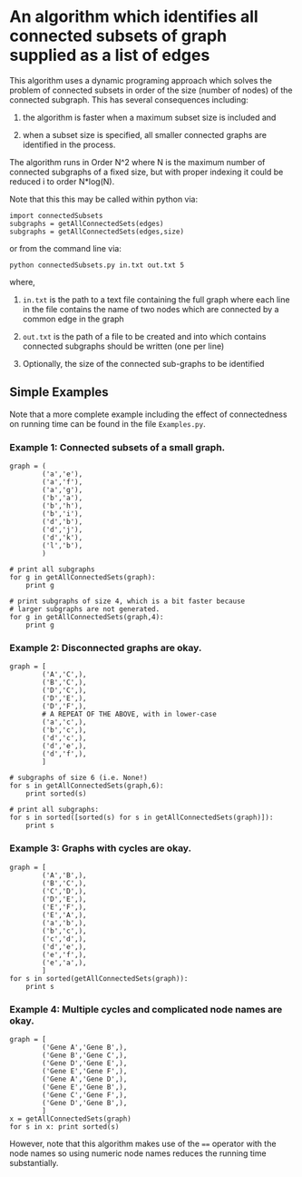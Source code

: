# An algorithm which identifies all connected subsets of graph supplied as a list of edges

This algorithm uses a dynamic programing approach which solves the 
problem of connected subsets in order of the size (number of nodes) 
of the connected subgraph.  This has several consequences including: 

1. the algorithm is faster when a maximum subset size is included and 

1. when a subset size is specified, all smaller connected graphs 
are identified in the process.

The algorithm runs in Order N^2 where N is the maximum number of connected 
subgraphs of a fixed size, but with proper indexing it could be reduced i
to order N*log(N).

Note that this this may be called within python via:

	import connectedSubsets
	subgraphs = getAllConnectedSets(edges)
	subgraphs = getAllConnectedSets(edges,size)

or from the command line via:

	python connectedSubsets.py in.txt out.txt 5

where, 

1. `in.txt` is the path to a text file containing the full graph 
where each line in the file contains the name of two nodes which are connected 
by a common edge in the graph

1. `out.txt` is the path of a file to be created and into which contains 
connected subgraphs should be written (one per line)

1.  Optionally, the size of the connected sub-graphs to be identified


## Simple Examples

Note that a more complete example including the effect of connectedness on 
running time can be found in the file `Examples.py`.

### Example 1: Connected subsets of a small graph.

    graph = (
            ('a','e'),
            ('a','f'),
            ('a','g'),
            ('b','a'),
            ('b','h'),
            ('b','i'),
            ('d','b'),
            ('d','j'),
            ('d','k'),
            ('l','b'),
            )

    # print all subgraphs
    for g in getAllConnectedSets(graph): 
        print g

    # print subgraphs of size 4, which is a bit faster because 
    # larger subgraphs are not generated.
    for g in getAllConnectedSets(graph,4): 
        print g

### Example 2: Disconnected graphs are okay.

    graph = [
            ('A','C',),
            ('B','C',),
            ('D','C',),
            ('D','E',),
            ('D','F',),
            # A REPEAT OF THE ABOVE, with in lower-case
            ('a','c',),
            ('b','c',),
            ('d','c',),
            ('d','e',),
            ('d','f',),
            ]

    # subgraphs of size 6 (i.e. None!)
    for s in getAllConnectedSets(graph,6): 
        print sorted(s)

    # print all subgraphs:
    for s in sorted([sorted(s) for s in getAllConnectedSets(graph)]): 
        print s

### Example 3: Graphs with cycles are okay.

    graph = [
            ('A','B',),
            ('B','C',),
            ('C','D',),
            ('D','E',),
            ('E','F',),
            ('E','A',),
            ('a','b',),
            ('b','c',),
            ('c','d',),
            ('d','e',),
            ('e','f',),
            ('e','a',),
            ]
    for s in sorted(getAllConnectedSets(graph)): 
        print s

### Example 4: Multiple cycles and complicated node names are okay.

    graph = [
            ('Gene A','Gene B',),
            ('Gene B','Gene C',),
            ('Gene D','Gene E',),
            ('Gene E','Gene F',),
            ('Gene A','Gene D',),
            ('Gene E','Gene B',),
            ('Gene C','Gene F',),
            ('Gene D','Gene B',),
            ]
    x = getAllConnectedSets(graph)
    for s in x: print sorted(s)


However, note that this algorithm makes use of the `==` operator with 
the node names so using numeric node names reduces the running time 
substantially.

